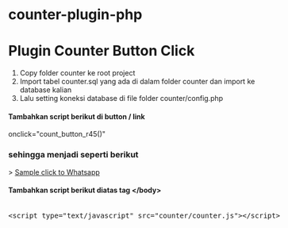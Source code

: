 # counter-plugin-php

<h1>Plugin Counter Button Click</h1>

1. Copy folder counter ke root project</br>
2. Import tabel counter.sql yang ada di dalam folder counter dan import ke database kalian</br>
3. Lalu setting koneksi database di file folder counter/config.php</br>

<h4>Tambahkan script berikut di button / link </h4>

onclick="count_button_r45()"<br>

<h3>sehingga menjadi seperti berikut</h3>
> <a target="_blank" href="http://wa.me/6212345678" onclick="count_button_r45()">Sample click to Whatsapp</a>

<h4>Tambahkan script berikut diatas tag &lt;/body&gt; </h4>

<xmp>
<script type="text/javascript" src="counter/counter.js"></script>
</xmp>
